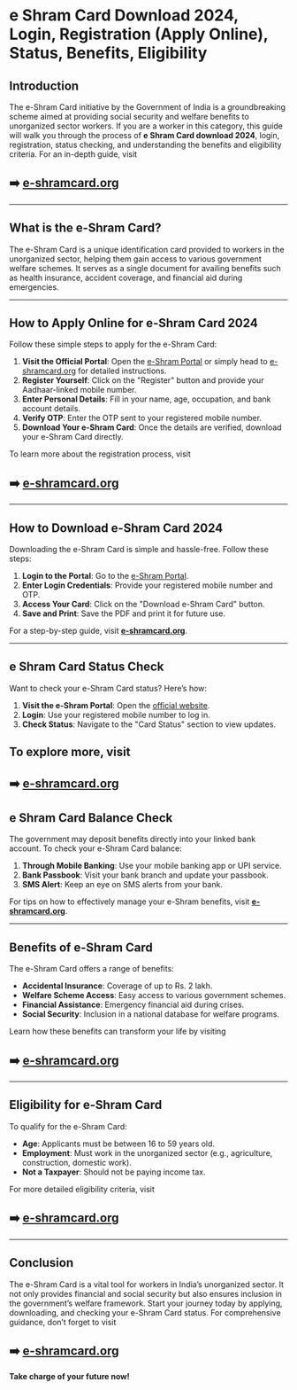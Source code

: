 # e Shram Card Download 2024, Login, Registration (Apply Online), Status, Benefits, Eligibility

## Introduction

The e-Shram Card initiative by the Government of India is a groundbreaking scheme aimed at providing social security and welfare benefits to unorganized sector workers. If you are a worker in this category, this guide will walk you through the process of **e Shram Card download 2024**, login, registration, status checking, and understanding the benefits and eligibility criteria. For an in-depth guide, visit

## ➡️ [e-shramcard.org](https://e-shramcard.org)

---

## What is the e-Shram Card?

The e-Shram Card is a unique identification card provided to workers in the unorganized sector, helping them gain access to various government welfare schemes. It serves as a single document for availing benefits such as health insurance, accident coverage, and financial aid during emergencies.

---

## How to Apply Online for e-Shram Card 2024

Follow these simple steps to apply for the e-Shram Card:

1. **Visit the Official Portal**: Open the [e-Shram Portal](https://eshram.gov.in) or simply head to [e-shramcard.org](https://e-shramcard.org) for detailed instructions.
2. **Register Yourself**: Click on the "Register" button and provide your Aadhaar-linked mobile number.
3. **Enter Personal Details**: Fill in your name, age, occupation, and bank account details.
4. **Verify OTP**: Enter the OTP sent to your registered mobile number.
5. **Download Your e-Shram Card**: Once the details are verified, download your e-Shram Card directly.

To learn more about the registration process, visit 

## ➡️ [e-shramcard.org](https://e-shramcard.org)

---

## How to Download e-Shram Card 2024

Downloading the e-Shram Card is simple and hassle-free. Follow these steps:

1. **Login to the Portal**: Go to the [e-Shram Portal](https://eshram.gov.in).
2. **Enter Login Credentials**: Provide your registered mobile number and OTP.
3. **Access Your Card**: Click on the "Download e-Shram Card" button.
4. **Save and Print**: Save the PDF and print it for future use.

For a step-by-step guide, visit **[e-shramcard.org](https://e-shramcard.org)**.

---

## e Shram Card Status Check

Want to check your e-Shram Card status? Here’s how:

1. **Visit the e-Shram Portal**: Open the [official website](https://eshram.gov.in).
2. **Login**: Use your registered mobile number to log in.
3. **Check Status**: Navigate to the "Card Status" section to view updates.

To explore more, visit 
---

## ➡️ [e-shramcard.org](https://e-shramcard.org)


## e Shram Card Balance Check

The government may deposit benefits directly into your linked bank account. To check your e-Shram Card balance:

1. **Through Mobile Banking**: Use your mobile banking app or UPI service.
2. **Bank Passbook**: Visit your bank branch and update your passbook.
3. **SMS Alert**: Keep an eye on SMS alerts from your bank.

For tips on how to effectively manage your e-Shram benefits, visit **[e-shramcard.org](https://e-shramcard.org)**.

---

## Benefits of e-Shram Card

The e-Shram Card offers a range of benefits:

- **Accidental Insurance**: Coverage of up to Rs. 2 lakh.
- **Welfare Scheme Access**: Easy access to various government schemes.
- **Financial Assistance**: Emergency financial aid during crises.
- **Social Security**: Inclusion in a national database for welfare programs.

Learn how these benefits can transform your life by visiting 
## ➡️ [e-shramcard.org](https://e-shramcard.org)

---

## Eligibility for e-Shram Card

To qualify for the e-Shram Card:

- **Age**: Applicants must be between 16 to 59 years old.
- **Employment**: Must work in the unorganized sector (e.g., agriculture, construction, domestic work).
- **Not a Taxpayer**: Should not be paying income tax.

For more detailed eligibility criteria, visit 
## ➡️ [e-shramcard.org](https://e-shramcard.org)

---

## Conclusion

The e-Shram Card is a vital tool for workers in India’s unorganized sector. It not only provides financial and social security but also ensures inclusion in the government’s welfare framework. Start your journey today by applying, downloading, and checking your e-Shram Card status. For comprehensive guidance, don’t forget to visit 
## ➡️ [e-shramcard.org](https://e-shramcard.org)

**Take charge of your future now!**
